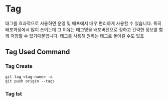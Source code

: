 # Tag
태그를 효과적으로 사용하면 운영 및 배포에서 매우 편리하게 사용할 수 있습니다. 
특히 배포과정에서 많이 쓰이는데 그 이유는 태그명을 배포버전으로 정하고 
간략한 정보를 함께 저장할 수 있기때문입니다. 태그를 사용해 원하는 태그로 돌아갈 수도 있죠

## Tag Used Command

### Tag Create
    git tag <tag-name> -a
    git push origin --tags

### Tag lst
